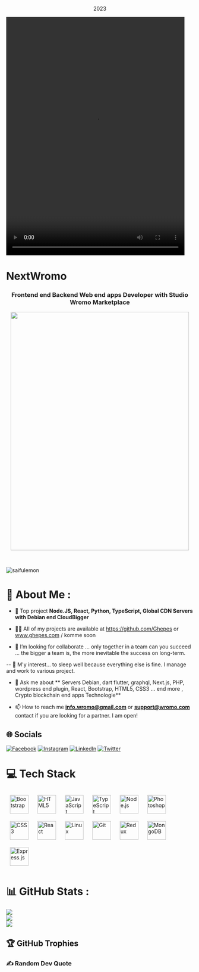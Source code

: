 
<p align="center">
  <mp4 alt="mp4" height="275" src="[https://www.uapp.at/fack-s-now.PNG](https://www.uapp.at/Fackedshippitnow!.mp4)" />2023</p>

  <video width="480" height="640" autoplay>
  <source src="[movie.mp4](https://www.uapp.at/Fackedshippitnow!.mp4)" type="video/mp4">
  <source src="[https://www.uapp.at/fack-s-now.PNG](https://www.uapp.at/Fackedshippitnow!.mp4)" type="video/ogg">
  "@Ghepes" nikname github @NextWromo or @Ghepes with Studio Wromo Marketplace @Wromo - Webdesign Studio Wromo.
</video>

<h1 Studio Wromo Marketplace > NextWromo </h1></h1>
<h3 align="center">Frontend end Backend Web end apps Developer with Studio Wromo Marketplace</h3>
<p align="center"><img src="[https://www.uapp.at/fack-s-now.PNG](https://www.uapp.at/Fackedshippitnow!.mp4)" width="480" height="640"  /></p>
<br/>
<p align="left"> <img src="[https://www.uapp.at/fack-s-now.PNG](https://www.uapp.at/Fackedshippitnow!.mp4)" alt="saifulemon" /> </p>

# 💫 About Me :

- 🌱 Top project **Node.JS, React, Python, TypeScript, Global CDN Servers with Debian end CloudBigger**

- 👨‍💻 All of my projects are available at https://github.com/Ghepes or www.ghepes.com / komme soon

- 💞️ I’m looking for collaborate ... only together in a team can you succeed ... the bigger a team is, the more inevitable the success on long-term.

-- 👀 M'y interest... to sleep well because everything else is fine. 
I manage and work to various project.

- 💬 Ask me about ** Servers Debian, dart flutter, graphql,  Next.js, PHP, wordpress end plugin, React, Bootstrap, HTML5, CSS3 ... end more , Crypto blockchain end apps Technologie**

- 📫 How to reach me **info.wromo@gmail.com** or **support@wromo.com** contact if you are looking for a partner. I am open!

## 🌐 Socials
[![Facebook](https://img.shields.io/badge/Facebook-%231877F2.svg?logo=Facebook&logoColor=white)](https://www.facebook.com/nexttipps/) [![Instagram](https://img.shields.io/badge/Instagram-%23E4405F.svg?logo=Instagram&logoColor=white)](https://www.instagram.com/bestof_ads/) [![LinkedIn](https://img.shields.io/badge/LinkedIn-%230077B5.svg?logo=linkedin&logoColor=white)](https://www.linkedin.com/in/wromo-team-a7413b210/) [![Twitter](https://img.shields.io/badge/Twitter-%231DA1F2.svg?logo=Twitter&logoColor=white)](https://twitter.com/WromoShop) 

# 💻 Tech Stack
<div align="left">  
<img style="margin: 10px" src="https://profilinator.rishav.dev/skills-assets/bootstrap-plain.svg" alt="Bootstrap" height="50" />  
<img style="margin: 10px" src="https://profilinator.rishav.dev/skills-assets/html5-original-wordmark.svg" alt="HTML5" height="50" />  
<img style="margin: 10px" src="https://profilinator.rishav.dev/skills-assets/javascript-original.svg" alt="JavaScript" height="50" />  
<img style="margin: 10px" src="https://profilinator.rishav.dev/skills-assets/typescript-original.svg" alt="TypeScript" height="50" />  
<img style="margin: 10px" src="https://profilinator.rishav.dev/skills-assets/nodejs-original-wordmark.svg" alt="Node.js" height="50" />  
<img style="margin: 10px" src="https://profilinator.rishav.dev/skills-assets/photoshop-plain.svg" alt="Photoshop" height="50" />  
<img style="margin: 10px" src="https://profilinator.rishav.dev/skills-assets/css3-original-wordmark.svg" alt="CSS3" height="50" />  
<img style="margin: 10px" src="https://profilinator.rishav.dev/skills-assets/react-original-wordmark.svg" alt="React" height="50" />  
<img style="margin: 10px" src="https://profilinator.rishav.dev/skills-assets/linux-original.svg" alt="Linux" height="50" />  
<img style="margin: 10px" src="https://profilinator.rishav.dev/skills-assets/git-scm-icon.svg" alt="Git" height="50" />  
<img style="margin: 10px" src="https://profilinator.rishav.dev/skills-assets/redux-original.svg" alt="Redux" height="50" />  
<img style="margin: 10px" src="https://profilinator.rishav.dev/skills-assets/mongodb-original-wordmark.svg" alt="MongoDB" height="50" />
<img style="margin: 10px" src="https://profilinator.rishav.dev/skills-assets/express-original-wordmark.svg" alt="Express.js" height="50" />  
</div>

# 📊 GitHub Stats :
![](https://github-readme-stats.vercel.app/api?username=saifulemon&theme=yeblu&hide_border=false&include_all_commits=true&count_private=true)<br/>
![](https://github-readme-streak-stats.herokuapp.com/?user=saifulemon&theme=yeblu&hide_border=false)<br/>
![](https://github-readme-stats.vercel.app/api/top-langs/?username=saifulemon&theme=yeblu&hide_border=false&include_all_commits=true&count_private=true&layout=compact)

## 🏆 GitHub Trophies

### ✍️ Random Dev Quote


<!---
NextWromo/NextWromo is a ✨ special ✨ repository because its `README.md` (this file) appears on your GitHub profile by Wromo Studio Marketplace.
You can click the Preview link to take a look at your changes.
--->
